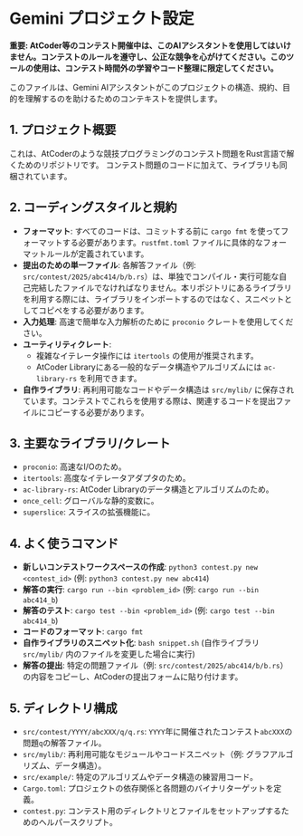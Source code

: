 # Gemini プロジェクト設定

**重要: AtCoder等のコンテスト開催中は、このAIアシスタントを使用してはいけません。コンテストのルールを遵守し、公正な競争を心がけてください。このツールの使用は、コンテスト時間外の学習やコード整理に限定してください。**

このファイルは、Gemini AIアシスタントがこのプロジェクトの構造、規約、目的を理解するのを助けるためのコンテキストを提供します。

## 1. プロジェクト概要

これは、AtCoderのような競技プログラミングのコンテスト問題をRust言語で解くためのリポジトリです。
コンテスト問題のコードに加えて、ライブラリも同梱されています。

## 2. コーディングスタイルと規約

- **フォーマット**: すべてのコードは、コミットする前に `cargo fmt` を使ってフォーマットする必要があります。`rustfmt.toml` ファイルに具体的なフォーマットルールが定義されています。
- **提出のための単一ファイル**: 各解答ファイル（例: `src/contest/2025/abc414/b/b.rs`）は、単独でコンパイル・実行可能な自己完結したファイルでなければなりません。本リポジトリにあるライブラリを利用する際には、ライブラリをインポートするのではなく、スニペットとしてコピペをする必要があります。
- **入力処理**: 高速で簡単な入力解析のために `proconio` クレートを使用してください。
- **ユーティリティクレート**:
    - 複雑なイテレータ操作には `itertools` の使用が推奨されます。
    - AtCoder Libraryにある一般的なデータ構造やアルゴリズムには `ac-library-rs` を利用できます。
- **自作ライブラリ**: 再利用可能なコードやデータ構造は `src/mylib/` に保存されています。コンテストでこれらを使用する際は、関連するコードを提出ファイルにコピーする必要があります。

## 3. 主要なライブラリ/クレート

- `proconio`: 高速なI/Oのため。
- `itertools`: 高度なイテレータアダプタのため。
- `ac-library-rs`: AtCoder Libraryのデータ構造とアルゴリズムのため。
- `once_cell`: グローバルな静的変数に。
- `superslice`: スライスの拡張機能に。

## 4. よく使うコマンド

- **新しいコンテストワークスペースの作成**: `python3 contest.py new <contest_id>` (例: `python3 contest.py new abc414`)
- **解答の実行**: `cargo run --bin <problem_id>` (例: `cargo run --bin abc414_b`)
- **解答のテスト**: `cargo test --bin <problem_id>` (例: `cargo test --bin abc414_b`)
- **コードのフォーマット**: `cargo fmt`
- **自作ライブラリのスニペット化**: `bash snippet.sh` (自作ライブラリ `src/mylib/` 内のファイルを変更した場合に実行)
- **解答の提出**: 特定の問題ファイル（例: `src/contest/2025/abc414/b/b.rs`）の内容をコピーし、AtCoderの提出フォームに貼り付けます。

## 5. ディレクトリ構成

- `src/contest/YYYY/abcXXX/q/q.rs`: `YYYY`年に開催されたコンテスト`abcXXX`の問題`q`の解答ファイル。
- `src/mylib/`: 再利用可能なモジュールやコードスニペット（例: グラフアルゴリズム、データ構造）。
- `src/example/`: 特定のアルゴリズムやデータ構造の練習用コード。
- `Cargo.toml`: プロジェクトの依存関係と各問題のバイナリターゲットを定義。
- `contest.py`: コンテスト用のディレクトリとファイルをセットアップするためのヘルパースクリプト。
